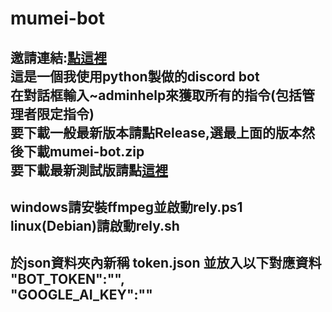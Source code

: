 # mumei-bot
邀請連結:[點這裡](https://discord.com/api/oauth2/authorize?client_id=999157840063242330&permissions=8&scope=applications.commands+bot)    
這是一個我使用python製做的discord bot  
在對話框輸入~adminhelp來獲取所有的指令(包括管理者限定指令)  
要下載一般最新版本請點Release,選最上面的版本然後下載mumei-bot.zip  
要下載最新測試版請點[這裡](https://github.com/aishukander/mumei-bot/archive/refs/heads/main.zip)  
---------------------------------------------------------------------------------------------  
windows請安裝ffmpeg並啟動rely.ps1  
linux(Debian)請啟動rely.sh  
---------------------------------------------------------------------------------------------  
於json資料夾內新稱 token.json 並放入以下對應資料  
"BOT_TOKEN":"",  
"GOOGLE_AI_KEY":""  
---------------------------------------------------------------------------------------------  
